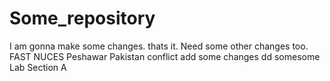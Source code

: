 # Some_repository
I am gonna make some changes. thats it.
Need some other changes too. FAST NUCES
Peshawar Pakistan conflict add some changes dd somesome
Lab Section A
